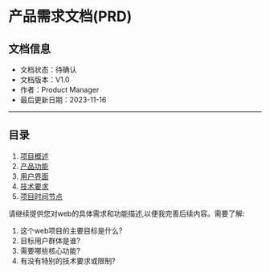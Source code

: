 # 产品需求文档(PRD)

## 文档信息

- 文档状态：待确认
- 文档版本：V1.0 
- 作者：Product Manager
- 最后更新日期：2023-11-16

---

## 目录
1. [项目概述](#项目概述)
2. [产品功能](#产品功能)  
3. [用户界面](#用户界面)
4. [技术要求](#技术要求)
5. [项目时间节点](#项目时间节点)

请继续提供您对web的具体需求和功能描述,以便我完善后续内容。需要了解:

1. 这个web项目的主要目标是什么?
2. 目标用户群体是谁?
3. 需要哪些核心功能?
4. 有没有特别的技术要求或限制?